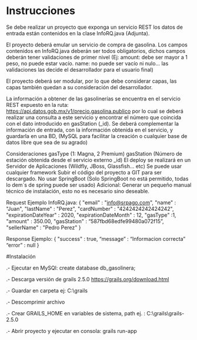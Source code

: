 # Instrucciones


Se debe realizar un proyecto que exponga un servicio REST los datos de entrada están contenidos en la clase InfoRQ.java (Adjunta).

El proyecto deberá emular un servicio de compra de gasolina. Los campos contenidos en InfoRQ.java deberán ser todos obligatorios, dichos campos deberán tener validaciones de primer nivel (Ej: amount: debe ser mayor a 1 peso, no puede estar vacío. name: no puede ser vacío ni nulo… las validaciones las decide el desarrollador para el usuario final)

El proyecto deberá ser modular, por lo que debe considerar capas, las capas también quedan a su consideración del desarrollador.

La información a obtener de las gasolinerías se encuentra en el servicio REST expuesto en la ruta: https://api.datos.gob.mx/v1/precio.gasolina.publico  por lo cual se deberá realizar una consulta a este servicio y encontrar el número que coincida con el dato introducido en gasStation (_id). Se deberá complementar la información de entrada, con la información obtenida en el servicio, y guardarla en una BD, (MySQL para facilitar la creación o cualquier base de datos libre que sea de su agrado)


Consideraciones
gasType (1: Magna, 2 Premium)
gasStation (Número de estación obtenida desde el servicio externo _id)
El deploy se realizará en un Servidor de Aplicaciones (Wildfly, JBoss, Glassfish... etc)
Se puede usar cualquier framework
Subir el código del proyecto a GIT para ser descargado.
No usar SpringBoot (Solo SpringBoot no está permitido, todas lo dem´s de spring puede ser usado)
Adicional: Generar un pequeño manual técnico de instalación, esto no es necesario sino deseable.

Request Ejemplo InfoRQ.java:
{
"email" : "info@srpago.com",
"name" : "Juan",
"lastName" : "Perez",
"cardNumber" : "4242424242424242",
"expirationDateYear" : 2020,
"expirationDateMonth" : 12,
"gasType" :1,
"amount" : 350.00,
"gasStation" : “587fbd68edfe99480a072f15”,
"sellerName" : "Pedro Perez"
}

Response Ejemplo:
{
"success" : true,
“message” : “Informacion correcta”
“error” : null
}

#Instalación

.- Ejecutar en MySQl: create database db_gasolinera;

.- Descarga versión de grails 2.5.0 https://grails.org/download.html

.- Guardar en carpeta ej: C:\grails

.- Descomprimir archivo

.- Crear GRAILS_HOME en variables de sistema, path ej. : C:\grails\grails-2.5.0

.- Abrir proyecto y ejecutar en consola: grails run-app


